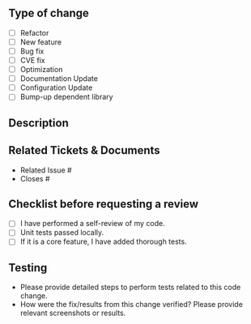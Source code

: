 ## Type of change

- [ ] Refactor
- [ ] New feature
- [ ] Bug fix
- [ ] CVE fix
- [ ] Optimization
- [ ] Documentation Update
- [ ] Configuration Update
- [ ] Bump-up dependent library

## Description

<!--- Describe your changes in detail -->

## Related Tickets & Documents

- Related Issue #
- Closes #

## Checklist before requesting a review

- [ ] I have performed a self-review of my code.
- [ ] Unit tests passed locally.
- [ ] If it is a core feature, I have added thorough tests.

## Testing
- Please provide detailed steps to perform tests related to this code change.
- How were the fix/results from this change verified? Please provide relevant screenshots or results.
